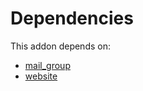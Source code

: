 # Dependencies

This addon depends on:

- [mail_group](../../../../../oca-ocb-core/odoo-bringout-oca-ocb-mail_group)
- [website](../../../../odoo-bringout-oca-ocb-website)
